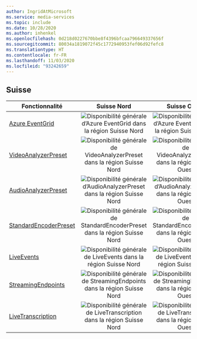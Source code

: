 ```yaml
---
author: IngridAtMicrosoft
ms.service: media-services
ms.topic: include
ms.date: 10/28/2020
ms.author: inhenkel
ms.openlocfilehash: 0d218d0227670bbe8f4396bfcaa796649337656f
ms.sourcegitcommit: 80034a1819072f45c1772940953fef06d92fefc8
ms.translationtype: HT
ms.contentlocale: fr-FR
ms.lasthandoff: 11/03/2020
ms.locfileid: "93242659"
---
```

<!--Feature availability in region-->
## <a name="switzerland"></a>Suisse

| Fonctionnalité | Suisse Nord | Suisse Ouest |
| --- | :---: | :---: |
| [Azure EventGrid](../reacting-to-media-services-events.md) |![Disponibilité générale d’Azure EventGrid dans la région Suisse Nord](../media/azure-clouds-regions/ga.svg)  |![Disponibilité générale d’Azure EventGrid dans la région Suisse Ouest](../media/azure-clouds-regions/ga.svg) |
| [VideoAnalyzerPreset](../analyzing-video-audio-files-concept.md) |![Disponibilité générale de VideoAnalyzerPreset dans la région Suisse Nord](../media/azure-clouds-regions/ga.svg)  | ![Disponibilité générale de VideoAnalyzerPreset dans la région Suisse Ouest](../media/azure-clouds-regions/ga.svg) |
| [AudioAnalyzerPreset](../analyzing-video-audio-files-concept.md) |![Disponibilité générale d’AudioAnalyzerPreset dans la région Suisse Nord](../media/azure-clouds-regions/ga.svg)  | ![Disponibilité générale d’AudioAnalyzerPreset dans la région Suisse Ouest](../media/azure-clouds-regions/ga.svg) |
| [StandardEncoderPreset](../encoding-concept.md) |![Disponibilité générale de StandardEncoderPreset dans la région Suisse Nord](../media/azure-clouds-regions/ga.svg)  | ![Disponibilité générale de StandardEncoderPreset dans la région Suisse Ouest](../media/azure-clouds-regions/ga.svg) |
| [LiveEvents](../live-streaming-overview.md) |![Disponibilité générale de LiveEvents dans la région Suisse Nord](../media/azure-clouds-regions/ga.svg)  | ![Disponibilité générale de LiveEvents dans la région Suisse Ouest](../media/azure-clouds-regions/ga.svg) |
| [StreamingEndpoints](../streaming-endpoint-concept.md) |![Disponibilité générale de StreamingEndpoints dans la région Suisse Nord](../media/azure-clouds-regions/ga.svg) | ![Disponibilité générale de StreamingEndpoints dans la région Suisse Ouest](../media/azure-clouds-regions/ga.svg) |
| [LiveTranscription](../live-transcription.md) |![Disponibilité générale de LiveTranscription dans la région Suisse Nord](../media/azure-clouds-regions/ga.svg) |![Disponibilité générale de LiveTranscription dans la région Suisse Ouest](../media/azure-clouds-regions/ga.svg) |

